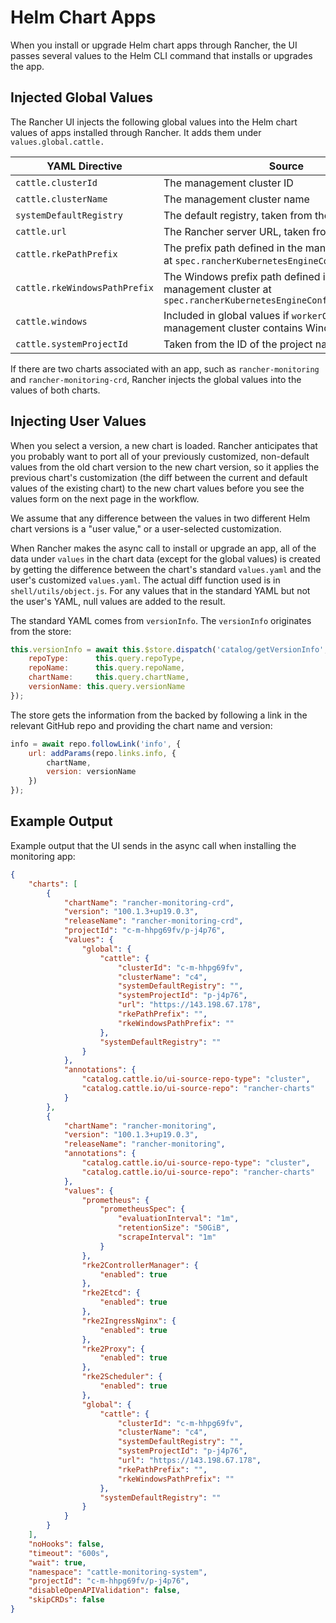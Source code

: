 # Helm Chart Apps

When you install or upgrade Helm chart apps through Rancher,
the UI passes several values to the Helm CLI command
that installs or upgrades the app.

## Injected Global Values

The Rancher UI injects the following global values
into the Helm chart values of apps installed through Rancher.
It adds them under `values.global.cattle.`

| YAML Directive                | Source                                                                                                          |
| ----------------------------- | --------------------------------------------------------------------------------------------------------------- |
| `cattle.clusterId`            | The management cluster ID                                                                                       |
| `cattle.clusterName`          | The management cluster name                                                                                     |
| `systemDefaultRegistry`       | The default registry, taken from the settings                                                                   |
| `cattle.url`                  | The Rancher server URL, taken from the settings                                                                 |
| `cattle.rkePathPrefix`        | The prefix path defined in the management cluster at `spec.rancherKubernetesEngineConfig.prefixPath`            |
| `cattle.rkeWindowsPathPrefix` | The Windows prefix path defined in the management cluster at `spec.rancherKubernetesEngineConfig.winPrefixPath` |
| `cattle.windows`              | Included in global values if `workerOSs` on the management cluster contains Windows                             |
| `cattle.systemProjectId`      | Taken from the ID of the project named System                                                                   |

If there are two charts associated with an app, such as `rancher-monitoring` and `rancher-monitoring-crd`, Rancher injects the global values into the values of both charts.


## Injecting User Values

When you select a version, a new chart is loaded.
Rancher anticipates that you probably want to port all of your
previously customized, non-default values from the old chart
version to the new chart version, so it applies the previous
chart's customization (the diff between the current and default
values of the existing chart) to the new chart values before
you see the values form on the next page in the workflow.

We assume that any difference between the values in
two different Helm chart versions is a "user value," or
a user-selected customization.

When Rancher makes the async call to install or upgrade
an app, all of the data under `values` in the chart data
(except for the global values) is created by getting the
difference between the chart's standard `values.yaml` and
the user's customized `values.yaml`. The actual diff function
used is in `shell/utils/object.js`. For any values that
in the standard YAML but not the user's YAML, null values
are added to the result.

The standard YAML comes from `versionInfo`. The `versionInfo`
originates from the store:

```js
this.versionInfo = await this.$store.dispatch('catalog/getVersionInfo', {
    repoType:      this.query.repoType,
    repoName:      this.query.repoName,
    chartName:     this.query.chartName,
    versionName: this.query.versionName
});
```

The store gets the information from the backed by following
a link in the relevant GitHub repo and providing the chart
name and version:

```js
info = await repo.followLink('info', {
    url: addParams(repo.links.info, {
        chartName,
        version: versionName
    })
});
```

## Example Output

Example output that the UI sends in the async call when
installing the monitoring app:

```json
{
    "charts": [
        {
            "chartName": "rancher-monitoring-crd",
            "version": "100.1.3+up19.0.3",
            "releaseName": "rancher-monitoring-crd",
            "projectId": "c-m-hhpg69fv/p-j4p76",
            "values": {
                "global": {
                    "cattle": {
                        "clusterId": "c-m-hhpg69fv",
                        "clusterName": "c4",
                        "systemDefaultRegistry": "",
                        "systemProjectId": "p-j4p76",
                        "url": "https://143.198.67.178",
                        "rkePathPrefix": "",
                        "rkeWindowsPathPrefix": ""
                    },
                    "systemDefaultRegistry": ""
                }
            },
            "annotations": {
                "catalog.cattle.io/ui-source-repo-type": "cluster",
                "catalog.cattle.io/ui-source-repo": "rancher-charts"
            }
        },
        {
            "chartName": "rancher-monitoring",
            "version": "100.1.3+up19.0.3",
            "releaseName": "rancher-monitoring",
            "annotations": {
                "catalog.cattle.io/ui-source-repo-type": "cluster",
                "catalog.cattle.io/ui-source-repo": "rancher-charts"
            },
            "values": {
                "prometheus": {
                    "prometheusSpec": {
                        "evaluationInterval": "1m",
                        "retentionSize": "50GiB",
                        "scrapeInterval": "1m"
                    }
                },
                "rke2ControllerManager": {
                    "enabled": true
                },
                "rke2Etcd": {
                    "enabled": true
                },
                "rke2IngressNginx": {
                    "enabled": true
                },
                "rke2Proxy": {
                    "enabled": true
                },
                "rke2Scheduler": {
                    "enabled": true
                },
                "global": {
                    "cattle": {
                        "clusterId": "c-m-hhpg69fv",
                        "clusterName": "c4",
                        "systemDefaultRegistry": "",
                        "systemProjectId": "p-j4p76",
                        "url": "https://143.198.67.178",
                        "rkePathPrefix": "",
                        "rkeWindowsPathPrefix": ""
                    },
                    "systemDefaultRegistry": ""
                }
            }
        }
    ],
    "noHooks": false,
    "timeout": "600s",
    "wait": true,
    "namespace": "cattle-monitoring-system",
    "projectId": "c-m-hhpg69fv/p-j4p76",
    "disableOpenAPIValidation": false,
    "skipCRDs": false
}
```